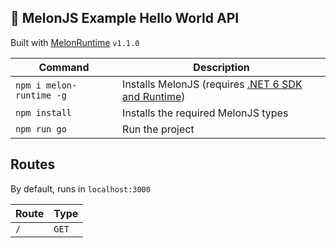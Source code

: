## 🍈 MelonJS Example Hello World API

Built with [MelonRuntime](https://github.com/MelonRuntime/MelonRuntime) `v1.1.0`

| Command | Description |
| ------- | ----------- |
| `npm i melon-runtime -g` | Installs MelonJS (requires [.NET 6 SDK and Runtime](https://dotnet.microsoft.com/en-us/download/dotnet/6.0)) |
| `npm install` | Installs the required MelonJS types |
| `npm run go` | Run the project |

## Routes

By default, runs in `localhost:3000`

| Route | Type |
| ----- | ---- |
| `/` | `GET` |
